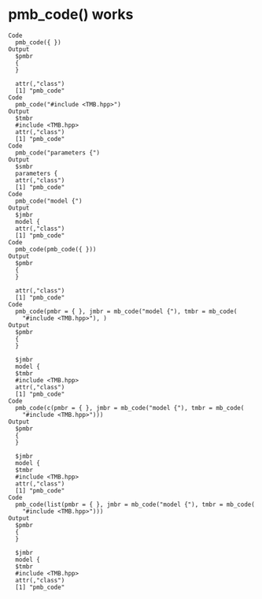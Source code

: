# pmb_code() works

    Code
      pmb_code({ })
    Output
      $pmbr
      {
      }
      
      attr(,"class")
      [1] "pmb_code"
    Code
      pmb_code("#include <TMB.hpp>")
    Output
      $tmbr
      #include <TMB.hpp>
      attr(,"class")
      [1] "pmb_code"
    Code
      pmb_code("parameters {")
    Output
      $smbr
      parameters {
      attr(,"class")
      [1] "pmb_code"
    Code
      pmb_code("model {")
    Output
      $jmbr
      model {
      attr(,"class")
      [1] "pmb_code"
    Code
      pmb_code(pmb_code({ }))
    Output
      $pmbr
      {
      }
      
      attr(,"class")
      [1] "pmb_code"
    Code
      pmb_code(pmbr = { }, jmbr = mb_code("model {"), tmbr = mb_code(
        "#include <TMB.hpp>"), )
    Output
      $pmbr
      {
      }
      
      $jmbr
      model {
      $tmbr
      #include <TMB.hpp>
      attr(,"class")
      [1] "pmb_code"
    Code
      pmb_code(c(pmbr = { }, jmbr = mb_code("model {"), tmbr = mb_code(
        "#include <TMB.hpp>")))
    Output
      $pmbr
      {
      }
      
      $jmbr
      model {
      $tmbr
      #include <TMB.hpp>
      attr(,"class")
      [1] "pmb_code"
    Code
      pmb_code(list(pmbr = { }, jmbr = mb_code("model {"), tmbr = mb_code(
        "#include <TMB.hpp>")))
    Output
      $pmbr
      {
      }
      
      $jmbr
      model {
      $tmbr
      #include <TMB.hpp>
      attr(,"class")
      [1] "pmb_code"


